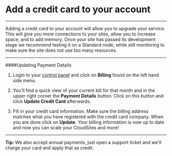 Add a credit card to your account
==================

----------

Adding a credit card to your account will allow you to upgrade your service. This will give you more connections to your sites, allow you to increase space, and to add memory. Once your site has passed its development stage we recommend testing it on a Standard node, while still monitoring to make sure the site does not use too many resources.

----------

####Updating Payment Details 

1. Login to your [control panel](https://my.gearhost.com) and click on **Billing** found on the left hand side menu.
 
 
1. You'll find a quick view of your current bill for that month and in the upper right corner the **Payment Details** button. Click on this button and click **Update Credit Card** afterwards.


1. Fill in your credit card information. Make sure the billing address matches what you have registered with the credit card company. When you are done click on **Update**. Your billing information is now up to date and now you can scale your CloudSites and more!


----------

**Tip:** We also accept annual payments, just open a support ticket and we'll charge your card and apply that as credit. 